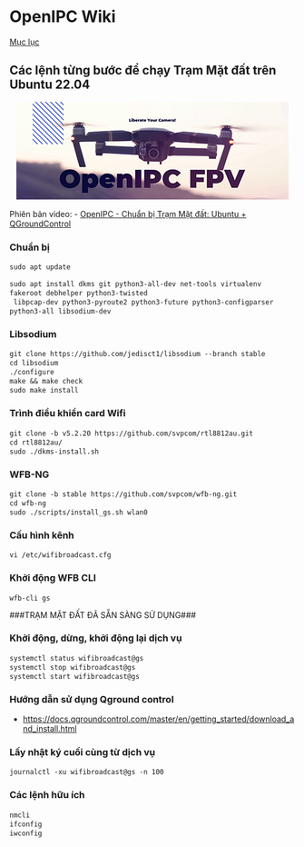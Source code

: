 # OpenIPC Wiki
[Mục lục](../README.md)

Các lệnh từng bước để chạy Trạm Mặt đất trên Ubuntu 22.04
---------------------------------------------------------

<p align="center">
  <img src="https://github.com/OpenIPC/wiki/blob/master/images/fpv-logo.jpg?raw=true" alt="Logo"/>
</p>

Phiên bản video: - [OpenIPC - Chuẩn bị Trạm Mặt đất: Ubuntu + QGroundControl](https://www.youtube.com/watch?v=JMtRAsOm0Dc)

### Chuẩn bị
```
sudo apt update
```
```
sudo apt install dkms git python3-all-dev net-tools virtualenv fakeroot debhelper python3-twisted
 libpcap-dev python3-pyroute2 python3-future python3-configparser python3-all libsodium-dev
```

### Libsodium
```
git clone https://github.com/jedisct1/libsodium --branch stable
cd libsodium
./configure
make && make check
sudo make install
```

### Trình điều khiển card Wifi
```
git clone -b v5.2.20 https://github.com/svpcom/rtl8812au.git
cd rtl8812au/
sudo ./dkms-install.sh
```

### WFB-NG
```
git clone -b stable https://github.com/svpcom/wfb-ng.git
cd wfb-ng
sudo ./scripts/install_gs.sh wlan0
```

### Cấu hình kênh
```
vi /etc/wifibroadcast.cfg
```

### Khởi động WFB CLI
```
wfb-cli gs
```
###TRẠM MẶT ĐẤT ĐÃ SẴN SÀNG SỬ DỤNG###

### Khởi động, dừng, khởi động lại dịch vụ
```
systemctl status wifibroadcast@gs
systemctl stop wifibroadcast@gs
systemctl start wifibroadcast@gs
```

### Hướng dẫn sử dụng Qground control

- https://docs.qgroundcontrol.com/master/en/getting_started/download_and_install.html

### Lấy nhật ký cuối cùng từ dịch vụ
```
journalctl -xu wifibroadcast@gs -n 100
```

### Các lệnh hữu ích
```
nmcli
ifconfig
iwconfig

```



